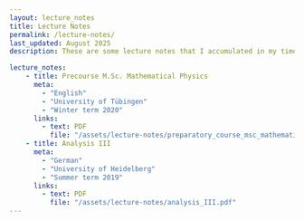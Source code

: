 ```yaml
---
layout: lecture_notes
title: Lecture Notes
permalink: /lecture-notes/
last_updated: August 2025
description: These are some lecture notes that I accumulated in my time as a student and after. No guarantee that these are correct or complete nor necessarily properly formatted. I happily provided you with the LaTeX code of the notes upon request and further with my lecture notes on "Experimentalphysik IV und V", that possibly contain copyright material, which is why I am not posting them here.

lecture_notes:
    - title: Precourse M.Sc. Mathematical Physics
      meta:
        - "English"
        - "University of Tübingen"
        - "Winter term 2020"
      links:
        - text: PDF
          file: "/assets/lecture-notes/preparatory_course_msc_mathematical_physics.pdf"
    - title: Analysis III
      meta:
        - "German"
        - "University of Heidelberg"
        - "Summer term 2019"
      links:
        - text: PDF
          file: "/assets/lecture-notes/analysis_III.pdf"
---
```


